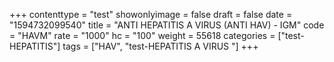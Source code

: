 +++
contenttype = "test"
showonlyimage = false
draft = false
date = "1594732099540"
title = "ANTI HEPATITIS A VIRUS (ANTI HAV) - IGM"
code = "HAVM"
rate = "1000"
hc = "100"
weight = 55618
categories = ["test-HEPATITIS"]
tags = ["HAV", "test-HEPATITIS A VIRUS "]
+++

